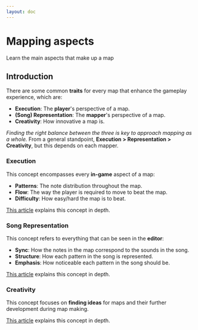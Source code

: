 ```yaml
---
layout: doc
---
```


# Mapping aspects
Learn the main aspects that make up a map

## Introduction
There are some common **traits** for every map that enhance the gameplay experience, which are:
- **Execution**: The **player**'s perspective of a map.
- **(Song) Representation**: The **mapper**'s perspective of a map.
- **Creativity**: How innovative a map is.

_Finding the right balance between the three is key to approach mapping as a whole._
From a general standpoint, **Execution > Representation > Creativity**, but this depends on each mapper.

### Execution
This concept encompasses every **in-game** aspect of a map:
- **Patterns**: The note distribution throughout the map.
- **Flow**: The way the player is required to move to beat the map.
- **Difficulty**: How easy/hard the map is to beat.

[This article](../extra-mapping/execution.md) explains this concept in depth.

### Song Representation
This concept refers to everything that can be seen in the **editor**: 
- **Sync**: How the notes in the map correspond to the sounds in the song.
- **Structure**: How each pattern in the song is represented.
- **Emphasis**: How noticeable each pattern in the song should be.

[This article](song_representation) explains this concept in depth.

### Creativity
This concept focuses on **finding ideas** for maps and their further development during map making.

[This article](../extra-mapping/creativity.md) explains this concept in depth.
